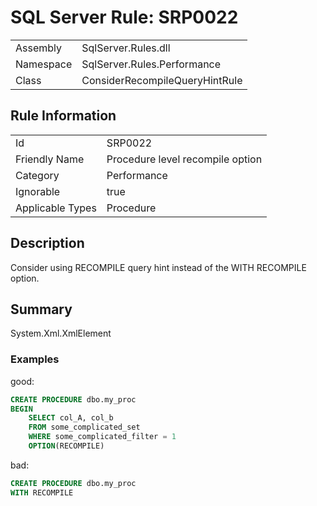 [This document is automatically generated. All changed made to it WILL be lost]: <>  
  
# SQL Server Rule: SRP0022  
  
|    |    |
|----|----|
| Assembly | SqlServer.Rules.dll   |
| Namespace | SqlServer.Rules.Performance |
| Class | ConsiderRecompileQueryHintRule |
  
## Rule Information  
  
|    |    |
|----|----|
| Id | SRP0022 |
| Friendly Name | Procedure level recompile option |
| Category | Performance |
| Ignorable | true |
| Applicable Types | Procedure  |
  
## Description  
  
Consider using RECOMPILE query hint instead of the WITH RECOMPILE option.  
  
## Summary  
  
System.Xml.XmlElement  
  
### Examples  
  
good:
 ```sql
 CREATE PROCEDURE dbo.my_proc
 BEGIN
     SELECT col_A, col_b 
     FROM some_complicated_set 
     WHERE some_complicated_filter = 1 
     OPTION(RECOMPILE)
 ```
            
bad:
 ```sql
 CREATE PROCEDURE dbo.my_proc
 WITH RECOMPILE
 ```  


